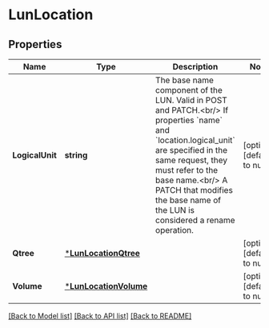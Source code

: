 # LunLocation

## Properties
Name | Type | Description | Notes
------------ | ------------- | ------------- | -------------
**LogicalUnit** | **string** | The base name component of the LUN. Valid in POST and PATCH.&lt;br/&gt; If properties &#x60;name&#x60; and &#x60;location.logical_unit&#x60; are specified in the same request, they must refer to the base name.&lt;br/&gt; A PATCH that modifies the base name of the LUN is considered a rename operation.  | [optional] [default to null]
**Qtree** | [***LunLocationQtree**](lun_location_qtree.md) |  | [optional] [default to null]
**Volume** | [***LunLocationVolume**](lun_location_volume.md) |  | [optional] [default to null]

[[Back to Model list]](../README.md#documentation-for-models) [[Back to API list]](../README.md#documentation-for-api-endpoints) [[Back to README]](../README.md)


